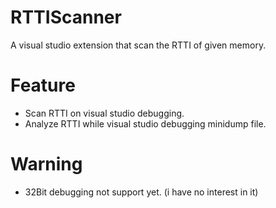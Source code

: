 # RTTIScanner

 A visual studio extension that scan the RTTI of given memory.

# Feature

* Scan RTTI on visual studio debugging.
* Analyze RTTI while visual studio debugging minidump file.

# Warning

* 32Bit debugging not support yet. (i have no interest in it)
